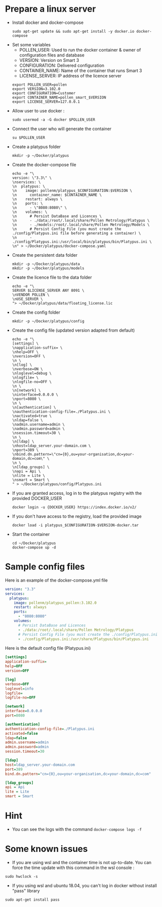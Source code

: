# Prepare a linux server
  - Install docker and docker-compose
    ```
    sudo apt-get update && sudo apt-get install -y docker.io docker-compose
    ```
  - Set some variables
    * POLLEN_USER: Used to run the docker container & owner of configuration files and database
    * VERSION: Version on Smart 3
    * CONFIGURATION: Delivered configuration
    * CONTAINER_NAME: Name of the container that runs Smart 3
    * LICENSE_SERVER: IP address of the licence server
    ```shell
    export POLLEN_USER=pollen
    export VERSION=3.102.0
    export CONFIGURATION=Customer
    export CONTAINER_NAME=pollen_smart_$VERSION
    export LICENSE_SERVER=127.0.0.1
    ```
  - Allow user to use docker :
    ```shell
    sudo usermod -a -G docker $POLLEN_USER
    ```
  - Connect the user who will generate the container 
    ```shell
    su $POLLEN_USER
    ```
  - Create a platypus folder
    ```shell
    mkdir -p ~/Docker/platypus
    ```
  - Create the docker-compose file
    ```shell
    echo -e "\
    version: \"3.3\" \
    \nservices: \
    \n  platypus: \
    \n    image: pollenm/platypus_$CONFIGURATION:$VERSION \
    \n      container_name: $CONTAINER_NAME \
    \n    restart: always \
    \n    ports: \
    \n      - \"8080:8080\" \
    \n    volumes: \
    \n      # Persist DataBase and Licences \
    \n      - ./data:/root/.local/share/Pollen Metrology/Platypus \
    \n      - ./models:/root/.local/share/Pollen Metrology/Models \
    \n      # Persist Config File (you must create the ./config/Platypus.ini file before generating a container) \
    \n      - ./config/Platypus.ini:/usr/local/bin/platypus/bin/Platypus.ini \
    \n" > ~/Docker/platypus/docker-compose.yaml
    ```
  - Create the persistent data folder
    ```shell
    mkdir -p ~/Docker/platypus/data
    mkdir -p ~/Docker/platypus/models
    ```
  - Create the licence file to the data folder
    ```shell
    echo -e "\
    SERVER $LICENSE_SERVER ANY 8091 \
    \nVENDOR POLLEN \
    \nUSE_SERVER \
    "> ~/Docker/platypus/data/floating_license.lic
    ```
  - Create the config folder 
    ```shell
    mkdir -p ~/Docker/platypus/config
    ```
  - Create the config file (updated version adapted from default)
    ```shell
    echo -e "\
    [settings] \
    \napplication-suffix= \
    \nhelp=OFF \
    \nversion=OFF \
    \n \
    \n[log] \
    \nverbose=ON \
    \nloglevel=debug \
    \nlogfile= \
    \nlogfile-no=OFF \
    \n \
    \n[network] \
    \ninterface=0.0.0.0 \
    \nport=8080 \
    \n \
    \n[authentication] \
    \nauthentication-config-file=./Platypus.ini \
    \nactivated=true \
    \nldap=false \
    \nadmin.username=admin \
    \nadmin.password=admin \
    \nsession.timeout=30 \
    \n \
    \n[ldap] \
    \nhost=ldap_server.your-domain.com \
    \nport=389 \
    \nbind.dn.pattern=\"cn={0},ou=your-organisation,dc=your-domain,dc=com\" \
    \n \
    \n[ldap_groups] \
    \napi = Api \
    \nlite = Lite \
    \nsmart = Smart \
    " > ~/Docker/platypus/config/Platypus.ini
    ```  
  - If you are granted access, log in to the platypus registry with the provided DOCKER_USER 
    ```shell
    docker login -u {DOCKER_USER} https://index.docker.io/v2/
    ```
  - If you don't have access to the registry, load the provided image
    ```shell
    docker load -i platypus_$CONFIGURATION-$VERSION-docker.tar
    ```
  - Start the container
    ```shell
    cd ~/Docker/platypus
    docker-compose up -d
    ```

# Sample config files

  Here is an example of the docker-compose.yml file
  ```yml
  version: "3.3"
  services:
    platypus:
      image: pollenm/platypus_pollen:3.102.0
      restart: always
      ports:
        - "8080:8080"
      volumes:
        # Persist DataBase and Licences
        - ./data:/root/.local/share/Pollen Metrology/Platypus
        # Persist Config File (you must create the ./config/Platypus.ini file before generating a container)
        - ./config/Platypus.ini:/usr/share/Platypus/bin/Platypus.ini
  ```

  Here is the default config file (Platypus.ini)
  ```ini
  [settings]
  application-suffix=
  help=OFF
  version=OFF
  
  [log]
  verbose=OFF
  loglevel=info
  logfile=
  logfile-no=OFF
  
  [network]
  interface=0.0.0.0
  port=8080
  
  [authentication]
  authentication-config-file=./Platypus.ini
  activated=false
  ldap=false
  admin.username=admin
  admin.password=admin
  session.timeout=30
  
  [ldap]
  host=ldap_server.your-domain.com
  port=389
  bind.dn.pattern="cn={0},ou=your-organisation,dc=your-domain,dc=com"
  
  [ldap_groups]
  api = Api
  lite = Lite
  smart = Smart
  ```

# Hint

* You can see the logs with the command `docker-compose logs -f`
  
# Some known issues
  - If you are using wsl and the container time is not up-to-date. You can force the time update with this command in the wsl console :
  ```shell
  sudo hwclock -s
  ```
  - If you using wsl and ubuntu 18.04, you can't log in docker without install "pass" library
  ```shell
  sudo apt-get install pass
  ```
